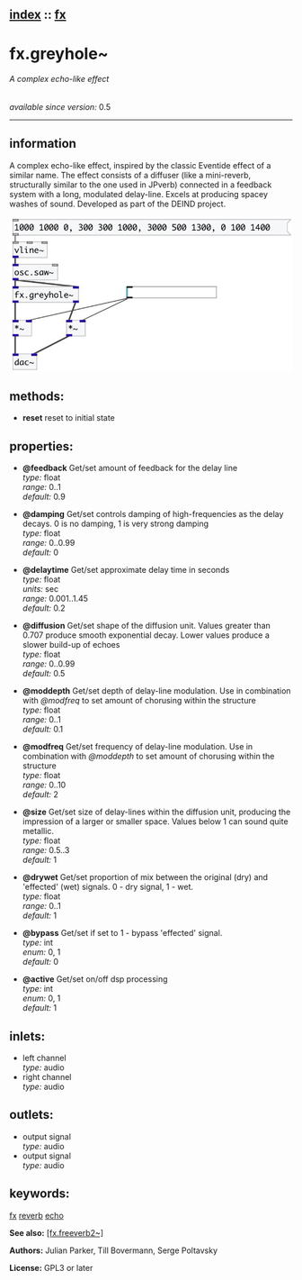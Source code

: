 [index](index.html) :: [fx](category_fx.html)
---

# fx.greyhole~

###### A complex echo-like effect

*available since version:* 0.5

---


## information
A complex echo-like effect, inspired by the classic Eventide effect of a similar name. The effect consists of a diffuser (like a mini-reverb, structurally similar to the one used in JPverb) connected in a feedback system with a long, modulated delay-line. Excels at producing spacey washes of sound. Developed as part of the DEIND project.


[![example](../examples/img/fx.greyhole~.jpg)](../examples/pd/fx.greyhole~.pd)





## methods:

* **reset**
reset to initial state<br>




## properties:

* **@feedback** 
Get/set amount of feedback for the delay line<br>
_type:_ float<br>
_range:_ 0..1<br>
_default:_ 0.9<br>

* **@damping** 
Get/set controls damping of high-frequencies as the delay decays. 0 is no damping, 1 is
very strong damping<br>
_type:_ float<br>
_range:_ 0..0.99<br>
_default:_ 0<br>

* **@delaytime** 
Get/set approximate delay time in seconds<br>
_type:_ float<br>
_units:_ sec<br>
_range:_ 0.001..1.45<br>
_default:_ 0.2<br>

* **@diffusion** 
Get/set shape of the diffusion unit. Values greater than 0.707 produce smooth
exponential decay. Lower values produce a slower build-up of echoes<br>
_type:_ float<br>
_range:_ 0..0.99<br>
_default:_ 0.5<br>

* **@moddepth** 
Get/set depth of delay-line modulation. Use in combination with *@modfreq* to set
amount of chorusing within the structure<br>
_type:_ float<br>
_range:_ 0..1<br>
_default:_ 0.1<br>

* **@modfreq** 
Get/set frequency of delay-line modulation. Use in combination with *@moddepth* to set
amount of chorusing within the structure<br>
_type:_ float<br>
_range:_ 0..10<br>
_default:_ 2<br>

* **@size** 
Get/set size of delay-lines within the diffusion unit, producing the impression of a
larger or smaller space. Values below 1 can sound quite metallic.<br>
_type:_ float<br>
_range:_ 0.5..3<br>
_default:_ 1<br>

* **@drywet** 
Get/set proportion of mix between the original (dry) and &#39;effected&#39; (wet) signals. 0 -
dry signal, 1 - wet.<br>
_type:_ float<br>
_range:_ 0..1<br>
_default:_ 1<br>

* **@bypass** 
Get/set if set to 1 - bypass &#39;effected&#39; signal.<br>
_type:_ int<br>
_enum:_ 0, 1<br>
_default:_ 0<br>

* **@active** 
Get/set on/off dsp processing<br>
_type:_ int<br>
_enum:_ 0, 1<br>
_default:_ 1<br>



## inlets:

* left channel<br>
_type:_ audio
* right channel<br>
_type:_ audio



## outlets:

* output signal<br>
_type:_ audio
* output signal<br>
_type:_ audio



## keywords:

[fx](keywords/fx.html)
[reverb](keywords/reverb.html)
[echo](keywords/echo.html)



**See also:**
[\[fx.freeverb2~\]](fx.freeverb2~.html)




**Authors:** Julian Parker, Till Bovermann, Serge Poltavsky




**License:** GPL3 or later





